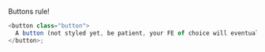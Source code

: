 Buttons rule!

```js
<button class="button">
  A button (not styled yet, be patient, your FE of choice will eventually work on it)
</button>;
```
